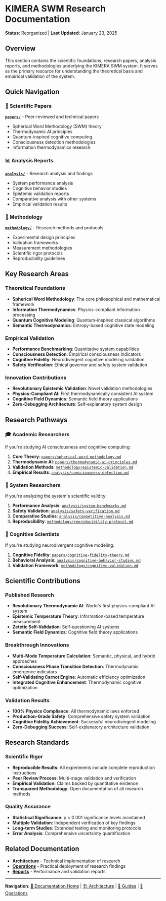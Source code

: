 # KIMERA SWM Research Documentation
**Status**: Reorganized | **Last Updated**: January 23, 2025

## Overview

This section contains the scientific foundations, research papers, analysis reports, and methodologies underlying the KIMERA SWM system. It serves as the primary resource for understanding the theoretical basis and empirical validation of the system.

## Quick Navigation

### 📄 Scientific Papers
**[`papers/`](papers/)** - Peer-reviewed and technical papers
- Spherical Word Methodology (SWM) theory
- Thermodynamic AI principles
- Quantum-inspired cognitive computing
- Consciousness detection methodologies
- Information thermodynamics research

### 📊 Analysis Reports
**[`analysis/`](analysis/)** - Research analysis and findings
- System performance analysis
- Cognitive behavior studies
- Epistemic validation reports
- Comparative analysis with other systems
- Empirical validation results

### 🔬 Methodology
**[`methodology/`](methodology/)** - Research methods and protocols
- Experimental design principles
- Validation frameworks
- Measurement methodologies
- Scientific rigor protocols
- Reproducibility guidelines

## Key Research Areas

### Theoretical Foundations
- **Spherical Word Methodology**: The core philosophical and mathematical framework
- **Information Thermodynamics**: Physics-compliant information processing
- **Quantum Cognitive Modeling**: Quantum-inspired classical algorithms
- **Semantic Thermodynamics**: Entropy-based cognitive state modeling

### Empirical Validation
- **Performance Benchmarking**: Quantitative system capabilities
- **Consciousness Detection**: Empirical consciousness indicators
- **Cognitive Fidelity**: Neurodivergent cognitive modeling validation
- **Safety Verification**: Ethical governor and safety system validation

### Innovation Contributions
- **Revolutionary Epistemic Validation**: Novel validation methodologies
- **Physics-Compliant AI**: First thermodynamically consistent AI system
- **Cognitive Field Dynamics**: Semantic field theory applications
- **Zero-Debugging Architecture**: Self-explanatory system design

## Research Pathways

### 🎓 Academic Researchers
If you're studying AI consciousness and cognitive computing:

1. **Core Theory**: [`papers/spherical-word-methodology.md`](papers/spherical-word-methodology.md)
2. **Thermodynamic AI**: [`papers/thermodynamic-ai-principles.md`](papers/thermodynamic-ai-principles.md)
3. **Validation Methods**: [`methodology/epistemic-validation.md`](methodology/epistemic-validation.md)
4. **Empirical Results**: [`analysis/consciousness-detection.md`](analysis/consciousness-detection.md)

### 🔬 System Researchers
If you're analyzing the system's scientific validity:

1. **Performance Analysis**: [`analysis/system-benchmarks.md`](analysis/system-benchmarks.md)
2. **Safety Validation**: [`analysis/safety-verification.md`](analysis/safety-verification.md)
3. **Comparative Studies**: [`analysis/competitive-analysis.md`](analysis/competitive-analysis.md)
4. **Reproducibility**: [`methodology/reproducibility-protocol.md`](methodology/reproducibility-protocol.md)

### 🧠 Cognitive Scientists
If you're studying neurodivergent cognitive modeling:

1. **Cognitive Fidelity**: [`papers/cognitive-fidelity-theory.md`](papers/cognitive-fidelity-theory.md)
2. **Behavioral Analysis**: [`analysis/cognitive-behavior-studies.md`](analysis/cognitive-behavior-studies.md)
3. **Validation Framework**: [`methodology/cognitive-validation.md`](methodology/cognitive-validation.md)

## Scientific Contributions

### Published Research
- **Revolutionary Thermodynamic AI**: World's first physics-compliant AI system
- **Epistemic Temperature Theory**: Information-based temperature measurement
- **Zetetic Self-Validation**: Self-questioning AI systems
- **Semantic Field Dynamics**: Cognitive field theory applications

### Breakthrough Innovations
- **Multi-Mode Temperature Calculation**: Semantic, physical, and hybrid approaches
- **Consciousness Phase Transition Detection**: Thermodynamic emergence indicators
- **Self-Validating Carnot Engine**: Automatic efficiency optimization
- **Integrated Cognitive Enhancement**: Thermodynamic cognitive optimization

### Validation Results
- **100% Physics Compliance**: All thermodynamic laws enforced
- **Production-Grade Safety**: Comprehensive safety system validation
- **Cognitive Fidelity Achievement**: Successful neurodivergent modeling
- **Zero-Debugging Success**: Self-explanatory architecture validation

## Research Standards

### Scientific Rigor
- **Reproducible Results**: All experiments include complete reproduction instructions
- **Peer Review Process**: Multi-stage validation and verification
- **Empirical Validation**: Claims backed by quantitative evidence
- **Transparent Methodology**: Open documentation of all research methods

### Quality Assurance
- **Statistical Significance**: p < 0.001 significance levels maintained
- **Multiple Validation**: Independent verification of key findings
- **Long-term Studies**: Extended testing and monitoring protocols
- **Error Analysis**: Comprehensive uncertainty quantification

## Related Documentation

- **[Architecture](../architecture/)** - Technical implementation of research
- **[Operations](../operations/)** - Practical deployment of research findings
- **[Reports](../reports/)** - Performance and validation reports

---

**Navigation**: [📖 Documentation Home](../README.md) | [🏗️ Architecture](../architecture/) | [👥 Guides](../guides/) | [🚀 Operations](../operations/) 